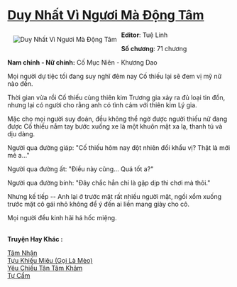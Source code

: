 <a href="https://utruyen.com/truyen/duy-nhat-vi-nguoi-ma-dong-tam/19080/" title="Duy Nhất Vì Ngươi Mà Động Tâm"><h1>Duy Nhất Vì Ngươi Mà Động Tâm</h1></a><div style="display:table"><img align="right" style="float: left; padding: 10px;" src="https://utruyen.com/images/story/200x260/duy-nhat-vi-nguoi-ma-dong-tam.jpg" alt="Duy Nhất Vì Ngươi Mà Động Tâm"><b>Editor</b>: Tuệ Linh<p></p><b>Số chương</b>: 71 chương<p></p><b>Nam chính - Nữ chính:</b> Cố Mục Niên - Khương Dao<p></p>Mọi người dự tiệc tối đang suy nghĩ đêm nay Cố thiếu lại sẽ đem vị mỹ nữ nào đến.<p></p>Thời gian vừa rồi Cố thiếu cùng thiên kim Trương gia xảy ra đủ loại tin đồn, nhưng lại có người cho rằng anh có tình cảm với thiên kim Lý gia.<p></p>Mặc cho mọi người suy đoán, đều không thể ngờ được người thiếu nữ đang được Cố thiếu nắm tay bước xuống xe là một khuôn mặt xa lạ, thanh tú và dịu dàng.<p></p>Người qua đường giáp: "Cố thiếu hôm nay đột nhiên đổi khẩu vị? Thật là mới mẻ a..."<p></p>Người qua đường ất: "Điều này cũng... Quá tốt a?"<p></p>Người qua đường bính: "Đây chắc hẳn chỉ là gặp dịp thì chơi mà thôi."<p></p>Nhưng kế tiếp -- Anh lại ở trước mặt rất nhiều người mặt, ngồi xổm xuống trước mặt cô gái nhỏ không để ý đến ai liền mang giày cho cô.<p></p>Mọi người đều kinh hãi há hốc miệng.</div><p><br><b>Truyện Hay Khác :</b></p><a href="https://utruyen.com/truyen/tam-nhan/19372/" alt="Tâm Nhận">Tâm Nhận</a><br/><a href="https://github.com/quanluxury/ngontinhhot/tree/master/truyenhay/19523/" alt="Tựu Khiếu Miêu (Gọi Là Mèo)">Tựu Khiếu Miêu (Gọi Là Mèo)</a><br/><a href="https://github.com/quanluxury/ngontinhhot/tree/master/truyenhay/19089/" alt="Yêu Chiều Tận Tâm Khảm">Yêu Chiều Tận Tâm Khảm</a><br/><a href="https://github.com/quanluxury/ngontinhhot/tree/master/truyenhay/15662/" alt="Tự Cẩm">Tự Cẩm</a><br/>